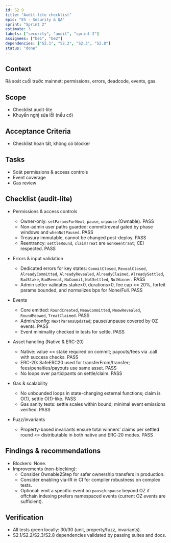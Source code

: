 ```yaml
---
id: S2.9
title: "Audit-lite checklist"
epic: "E5 - Security & QA"
sprint: "Sprint 2"
estimate: 3
labels: ["security", "audit", "sprint-2"]
assignees: ["be1", "be2"]
dependencies: ["S2.1", "S2.2", "S2.3", "S2.8"]
status: "done"
---
```


## Context
Rà soát cuối trước mainnet: permissions, errors, deadcode, events, gas.

## Scope
- Checklist audit-lite
- Khuyến nghị sửa lỗi (nếu có)

## Acceptance Criteria
- Checklist hoàn tất, không có blocker

## Tasks
- Soát permissions & access controls
- Event coverage
- Gas review

## Checklist (audit-lite)

- Permissions & access controls
	- Owner-only: `setParamsForNext`, `pause`, `unpause` (Ownable). PASS
	- Non-admin user paths guarded: commit/reveal gated by phase windows and `whenNotPaused`. PASS
	- Treasury immutable, cannot be changed post-deploy. PASS
	- Reentrancy: `settleRound`, `claimTreat` are `nonReentrant`; CEI respected. PASS

- Errors & input validation
	- Dedicated errors for key states: `CommitClosed`, `RevealClosed`, `AlreadyCommitted`, `AlreadyRevealed`, `AlreadyClaimed`, `AlreadySettled`, `BadStake`, `BadReveal`, `NoCommit`, `NotSettled`, `NotWinner`. PASS
	- Admin setter validates stake>0, durations>0, fee cap <= 20%, forfeit params bounded, and normalizes bps for None/Full. PASS

- Events
	- Core emitted: `RoundCreated`, `MeowCommitted`, `MeowRevealed`, `RoundMeowed`, `TreatClaimed`. PASS
	- Admin/config: `NextParamsUpdated`; pause/unpause covered by OZ events. PASS
	- Event minimality checked in tests for settle. PASS

- Asset handling (Native & ERC-20)
	- Native: value == stake required on commit; payouts/fees via .call with success checks. PASS
	- ERC-20: SafeERC20 used for transferFrom/transfer; fees/penalties/payouts use same asset. PASS
	- No loops over participants on settle/claim. PASS

- Gas & scalability
	- No unbounded loops in state-changing external functions; claim is O(1), settle O(1)-like. PASS
	- Gas sanity tests: settle scales within bound; minimal event emissions verified. PASS

- Fuzz/invariants
	- Property-based invariants ensure total winners’ claims per settled round <= distributable in both native and ERC‑20 modes. PASS

## Findings & recommendations

- Blockers: None.
- Improvements (non-blocking):
	- Consider Ownable2Step for safer ownership transfers in production.
	- Consider enabling via-IR in CI for compiler robustness on complex tests.
	- Optional: emit a specific event on `pause`/`unpause` beyond OZ if offchain indexing prefers namespaced events (current OZ events are sufficient).

## Verification

- All tests green locally: 30/30 (unit, property/fuzz, invariants).
- S2.1/S2.2/S2.3/S2.8 dependencies validated by passing suites and docs.
